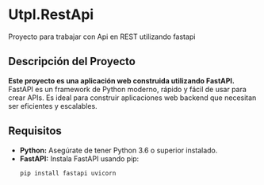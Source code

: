 # Utpl.RestApi
Proyecto para trabajar con Api en REST utilizando fastapi


## Descripción del Proyecto

**Este proyecto es una aplicación web construida utilizando FastAPI.** FastAPI es un framework de Python moderno, rápido y fácil de usar para crear APIs. Es ideal para construir aplicaciones web backend que necesitan ser eficientes y escalables.

## Requisitos

* **Python:** Asegúrate de tener Python 3.6 o superior instalado.
* **FastAPI:** Instala FastAPI usando pip:
  ```bash
  pip install fastapi uvicorn